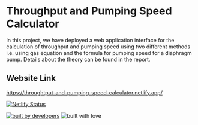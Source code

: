 # Throughput and Pumping Speed Calculator

In this project, we have deployed a web application interface for the calculation of throughput and pumping speed using two different methods 
i.e. using gas equation and the formula for pumping speed for a diaphragm pump. Details about the theory can be found in the report.

## Website Link

https://throughtput-and-pumping-speed-calculator.netlify.app/

[![Netlify Status](https://api.netlify.com/api/v1/badges/50b1648f-2ed9-4671-b912-0cf743aab7c5/deploy-status)](https://app.netlify.com/sites/throughtput-and-pumping-speed-calculator/deploys)

<p align = "center">
  
<a href="#"><img src="http://ForTheBadge.com/images/badges/built-by-developers.svg" alt="built by developers"></a>
![built with love](https://forthebadge.com/images/badges/built-with-love.svg)

</p>

